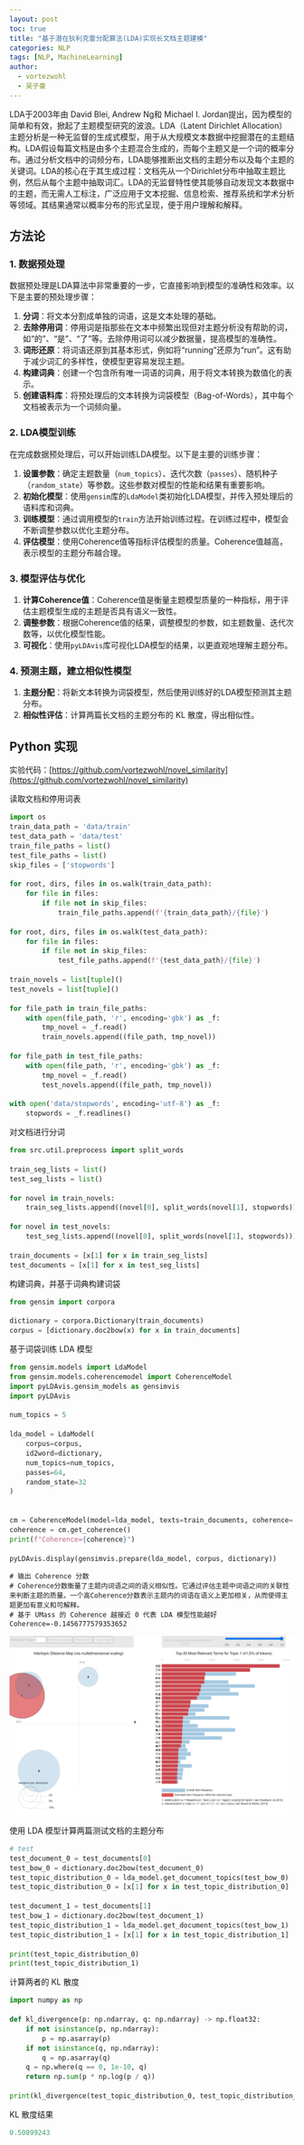 ```yaml
---
layout: post
toc: true
title: "基于潜在狄利克雷分配算法(LDA)实现长文档主题建模"
categories: NLP
tags: [NLP, MachineLearning]
author:
  - vortezwohl
  - 吴子豪
---
```

LDA于2003年由 David Blei, Andrew Ng和 Michael I. Jordan提出，因为模型的简单和有效，掀起了主题模型研究的波浪。LDA（Latent Dirichlet Allocation）主题分析是一种无监督的生成式模型，用于从大规模文本数据中挖掘潜在的主题结构。LDA假设每篇文档是由多个主题混合生成的，而每个主题又是一个词的概率分布。通过分析文档中的词频分布，LDA能够推断出文档的主题分布以及每个主题的关键词。LDA的核心在于其生成过程：文档先从一个Dirichlet分布中抽取主题比例，然后从每个主题中抽取词汇。LDA的无监督特性使其能够自动发现文本数据中的主题，而无需人工标注，广泛应用于文本挖掘、信息检索、推荐系统和学术分析等领域。其结果通常以概率分布的形式呈现，便于用户理解和解释。

## 方法论

### 1. 数据预处理
数据预处理是LDA算法中非常重要的一步，它直接影响到模型的准确性和效率。以下是主要的预处理步骤：
1. **分词**：将文本分割成单独的词语，这是文本处理的基础。
2. **去除停用词**：停用词是指那些在文本中频繁出现但对主题分析没有帮助的词，如“的”、“是”、“了”等。去除停用词可以减少数据量，提高模型的准确性。
3. **词形还原**：将词语还原到其基本形式，例如将“running”还原为“run”。这有助于减少词汇的多样性，使模型更容易发现主题。
4. **构建词典**：创建一个包含所有唯一词语的词典，用于将文本转换为数值化的表示。
5. **创建语料库**：将预处理后的文本转换为词袋模型（Bag-of-Words），其中每个文档被表示为一个词频向量。

### 2. LDA模型训练
在完成数据预处理后，可以开始训练LDA模型。以下是主要的训练步骤：
1. **设置参数**：确定主题数量（`num_topics`）、迭代次数（`passes`）、随机种子（`random_state`）等参数。这些参数对模型的性能和结果有重要影响。
2. **初始化模型**：使用`gensim`库的`LdaModel`类初始化LDA模型，并传入预处理后的语料库和词典。
3. **训练模型**：通过调用模型的`train`方法开始训练过程。在训练过程中，模型会不断调整参数以优化主题分布。
4. **评估模型**：使用Coherence值等指标评估模型的质量。Coherence值越高，表示模型的主题分布越合理。

### 3. 模型评估与优化
1. **计算Coherence值**：Coherence值是衡量主题模型质量的一种指标，用于评估主题模型生成的主题是否具有语义一致性。
2. **调整参数**：根据Coherence值的结果，调整模型的参数，如主题数量、迭代次数等，以优化模型性能。
3. **可视化**：使用`pyLDAvis`库可视化LDA模型的结果，以更直观地理解主题分布。

### 4. 预测主题，建立相似性模型
1. **主题分配**：将新文本转换为词袋模型，然后使用训练好的LDA模型预测其主题分布。
2. **相似性评估**：计算两篇长文档的主题分布的 KL 散度，得出相似性。

## Python 实现

实验代码：[https://github.com/vortezwohl/novel_similarity](https://github.com/vortezwohl/novel_similarity)

读取文档和停用词表

```python
import os
train_data_path = 'data/train'
test_data_path = 'data/test'
train_file_paths = list()
test_file_paths = list()
skip_files = ['stopwords']

for root, dirs, files in os.walk(train_data_path):
    for file in files:
        if file not in skip_files:
            train_file_paths.append(f'{train_data_path}/{file}')

for root, dirs, files in os.walk(test_data_path):
    for file in files:
        if file not in skip_files:
            test_file_paths.append(f'{test_data_path}/{file}')

train_novels = list[tuple]()
test_novels = list[tuple]()

for file_path in train_file_paths:
    with open(file_path, 'r', encoding='gbk') as _f:
        tmp_novel = _f.read()
        train_novels.append((file_path, tmp_novel))

for file_path in test_file_paths:
    with open(file_path, 'r', encoding='gbk') as _f:
        tmp_novel = _f.read()
        test_novels.append((file_path, tmp_novel))

with open('data/stopwords', encoding='utf-8') as _f:
    stopwords = _f.readlines()
```

对文档进行分词

```python
from src.util.preprocess import split_words

train_seg_lists = list()
test_seg_lists = list()

for novel in train_novels:
    train_seg_lists.append((novel[0], split_words(novel[1], stopwords)))

for novel in test_novels:
    test_seg_lists.append((novel[0], split_words(novel[1], stopwords)))

train_documents = [x[1] for x in train_seg_lists]
test_documents = [x[1] for x in test_seg_lists]
```

构建词典，并基于词典构建词袋

```python
from gensim import corpora

dictionary = corpora.Dictionary(train_documents)
corpus = [dictionary.doc2bow(x) for x in train_documents]
```

基于词袋训练 LDA 模型

```python
from gensim.models import LdaModel
from gensim.models.coherencemodel import CoherenceModel
import pyLDAvis.gensim_models as gensimvis
import pyLDAvis

num_topics = 5

lda_model = LdaModel(
    corpus=corpus,
    id2word=dictionary,
    num_topics=num_topics,
    passes=64,
    random_state=32
)


cm = CoherenceModel(model=lda_model, texts=train_documents, coherence='u_mass')
coherence = cm.get_coherence()
print(f"Coherence={coherence}")

pyLDAvis.display(gensimvis.prepare(lda_model, corpus, dictionary))
```

```
# 输出 Coherence 分数
# Coherence分数衡量了主题内词语之间的语义相似性。它通过评估主题中词语之间的关联性来判断主题的质量。一个高Coherence分数表示主题内的词语在语义上更加相关，从而使得主题更加有意义和可解释。
# 基于 UMass 的 Coherence 越接近 0 代表 LDA 模型性能越好
Coherence=-0.1456777579353652
```

![alt text](/images/基于潜在狄利克雷分配算法(LDA)实现长文档主题建模/img.jpg)

使用 LDA 模型计算两篇测试文档的主题分布

```python
# test
test_document_0 = test_documents[0]
test_bow_0 = dictionary.doc2bow(test_document_0)
test_topic_distribution_0 = lda_model.get_document_topics(test_bow_0)
test_topic_distribution_0 = [x[1] for x in test_topic_distribution_0]

test_document_1 = test_documents[1]
test_bow_1 = dictionary.doc2bow(test_document_1)
test_topic_distribution_1 = lda_model.get_document_topics(test_bow_1)
test_topic_distribution_1 = [x[1] for x in test_topic_distribution_1]

print(test_topic_distribution_0)
print(test_topic_distribution_1)
```

计算两者的 KL 散度

```python
import numpy as np

def kl_divergence(p: np.ndarray, q: np.ndarray) -> np.float32:
    if not isinstance(p, np.ndarray):
        p = np.asarray(p)
    if not isinstance(q, np.ndarray):
        q = np.asarray(q)
    q = np.where(q == 0, 1e-10, q)
    return np.sum(p * np.log(p / q))

print(kl_divergence(test_topic_distribution_0, test_topic_distribution_1))
```

KL 散度结果

```python
0.50899243
```